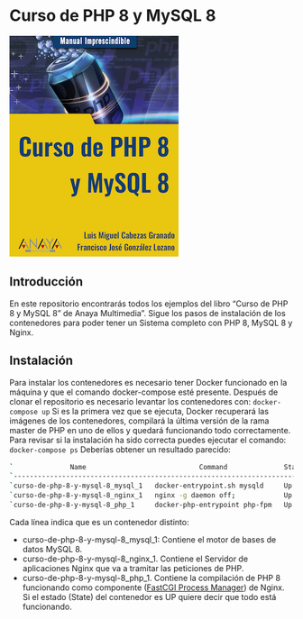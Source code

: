 # Curso de PHP 8 y MySQL 8
![Imagen provisional del libro](https://raw.githubusercontent.com/Anaya-Multimedia/curso-de-php-8-y-mysql-8/master/images/portada-libro.png "Curso de PHP 8 y MySQL 8")
## Introducción
En este repositorio encontrarás todos los ejemplos del libro “Curso de PHP 8 y MySQL 8” de Anaya Multimedia”. Sigue los pasos de instalación de los contenedores para poder tener un Sistema completo con PHP 8, MySQL 8 y Nginx.
## Instalación
Para instalar los contenedores es necesario tener Docker funcionado en la máquina y que el comando docker-compose esté presente.
Después de clonar el repositorio es necesario levantar los contenedores con:
`docker-compose up`
Si es la primera vez que se ejecuta, Docker recuperará las imágenes de los contenedores, compilará la última versión de la rama master de PHP en uno de ellos y quedará funcionando todo correctamente.
Para revisar si la instalación ha sido correcta puedes ejecutar el comando:
`docker-compose ps`
Deberías obtener un resultado parecido:
```bash
`              Name                            Command              State                 Ports              `
`------------------------------------------------------------------------------------------------------------`
`curso-de-php-8-y-mysql-8_mysql_1   docker-entrypoint.sh mysqld     Up      0.0.0.0:3306->3306/tcp, 33060/tcp`
`curso-de-php-8-y-mysql-8_nginx_1   nginx -g daemon off;            Up      0.0.0.0:80->80/tcp               `
`curso-de-php-8-y-mysql-8_php_1     docker-php-entrypoint php-fpm   Up      0.0.0.0:9000->9000/tcp`
```

Cada línea indica que es un contenedor distinto:
- curso-de-php-8-y-mysql-8_mysql_1: Contiene el motor de bases de datos MySQL 8.
- curso-de-php-8-y-mysql-8_nginx_1. Contiene el Servidor de aplicaciones Nginx que va a tramitar las peticiones de PHP.
- curso-de-php-8-y-mysql-8_php_1. Contiene la compilación de PHP 8 funcionando como componente ([FastCGI Process Manager](https://www.php.net/manual/es/install.fpm.php "FastCGI Process Manager")) de Nginx.
Si el estado (State) del contenedor es UP quiere decir que todo está funcionando.